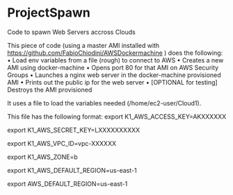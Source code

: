 # ProjectSpawn
Code to spawn Web Servers accross Clouds

This piece of code (using a master AMI installed with https://github.com/FabioChiodini/AWSDockermachine ) does the following:
•	Load env variables from a file (rough) to connect to AWS
•	Creates a new AMI using docker-machine
•	Opens port 80 for that AMI on AWS Security Groups
•	Launches a nginx web server in the docker-machine provisioned AMI
•	Prints out the public ip for the web server
•	[OPTIONAL for testing] Destroys the AMI provisioned

It uses a file to load the variables needed (/home/ec2-user/Cloud1).

This file has the following format:
export K1_AWS_ACCESS_KEY=AKXXXXXX

export K1_AWS_SECRET_KEY=LXXXXXXXXXX

export K1_AWS_VPC_ID=vpc-XXXXXX

export K1_AWS_ZONE=b

export K1_AWS_DEFAULT_REGION=us-east-1

export AWS_DEFAULT_REGION=us-east-1

